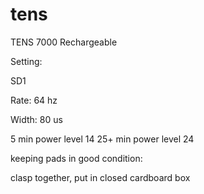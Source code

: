 # tens

TENS 7000 Rechargeable

Setting:

SD1

Rate: 64 hz

Width: 80 us

5 min power level 14
25+ min power level 24

keeping pads in good condition:

clasp together, put in closed cardboard box
